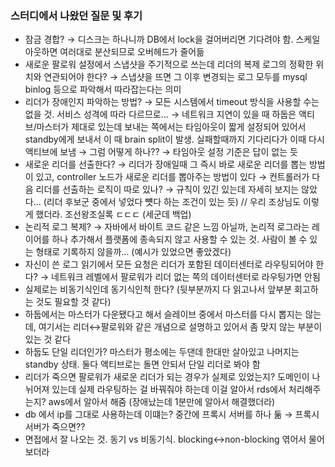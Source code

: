 ### 스터디에서 나왔던 질문 및 후기

- 잠금 경합? → 디스크는 하나니까 DB에서 lock을 걸어버리면 기다려야 함. 스케일 아웃하면 여러대로 분산되므로 오버헤드가 줄어듦
- 새로운 팔로워 설정에서 스냅샷을 주기적으로 쓰는데 리더의 복제 로그의 정확한 위치와 연관되어야 한다? → 스냅샷을 뜨면 그 이후 변경되는 로그 모두를 mysql binlog 등으로 파악해서 따라잡는다는 의미
- 리더가 장애인지 파악하는 방법? → 모든 시스템에서 timeout 방식을 사용할 수는 없을 것. 서비스 성격에 따라 다르므로… → 네트워크 지연이 있을 때 하둡은 액티브/마스터가 제대로 있는데 보내는 쪽에서는 타임아웃이 짧게 설정되어 있어서 standby에게 보내서 이 때 brain split이 발생. 실패할때까지 기다리다가 이때 다시 액티브에 보냄 → 그럼 어떻게 하나?? → 타임아웃 설정 기준은 답이 없는 듯
- 새로운 리더를 선출한다? → 리더가 장애일때 그 즉시 바로 새로운 리더를 뽑는 방법이 있고, controller 노드가 새로운 리더를 뽑아주는 방법이 있다 → 컨트롤러가 다음 리더를 선출하는 로직이 따로 있나? → 규칙이 있긴 있는데 자세히 보지는 않았다… (리더 후보군 중에서 넣었다 뻇다 하는 조건이 있는 듯) // 우리 조상님도 이렇게 했더라. 조선왕조실록 ㄷㄷㄷ (세군데 백업)
- 논리적 로그 복제? → 자바에서 바이트 코드 같은 느낌 아닐까, 논리적 로그라는 레이어를 하나 추가해서 플랫폼에 종속되지 않고 사용할 수 있는 것. 사람이 볼 수 있는 형태로 기록하지 않을까… (예시가 있었으면 좋았겠다)
- 자신이 쓴 로그 읽기에서 모든 요청은 리더가 포함된 데이터센터로 라우팅되어야 한다? → 네트워크 레벨에서 팔로워가 리더 없는 쪽의 데이터센터로 라우팅가면 안됨
- 실제로는 비동기식인데 동기식인척 한다? (뒷부분까지 다 읽고나서 앞부분 회고하는 것도 필요할 것 같다)
- 하둡에서는 마스터가 다운됐다고 해서 슬레이브 중에서 마스터를 다시 뽑지는 않는데, 여기서는 리더↔팔로워와 같은 개념으로 설명하고 있어서 좀 맞지 않는 부분이 있는 것 같다
- 하둡도 단일 리더인가? 마스터가 평소에는 두댄데 한대만 살아있고 나머지는 standby 상태. 둘다 액티브로는 돌면 안되서 단일 리더로 봐야 함
- 리더가 죽으면 팔로워가 새로운 리더가 되는 경우가 실제로 있었는지? 도메인이 나뉘어져 있는데 실제 라우팅하는 걸 바꿔줘야 하는데 이걸 알아서 rds에서 처리해주는지? aws에서 알아서 해줌 (장애났는데 1분만에 알아서 해결했더라)
- db 에서 ip를 그대로 사용하는데 이떄는? 중간에 프록시 서버를 하나 둚 → 프록시 서버가 죽으면??
- 면접에서 잘 나오는 것. 동기 vs 비동기식. blocking↔non-blocking 엮어서 물어보더라